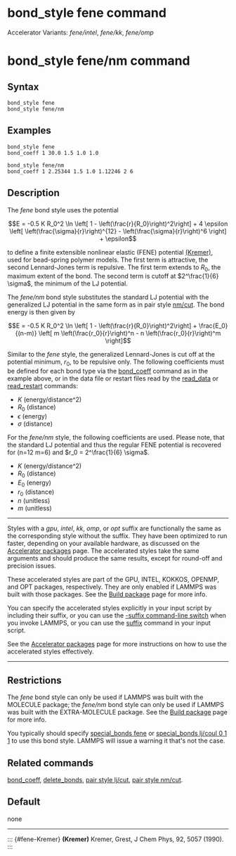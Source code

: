 # bond_style fene command

Accelerator Variants: *fene/intel*, *fene/kk*, *fene/omp*

# bond_style fene/nm command

## Syntax

``` LAMMPS
bond_style fene
bond_style fene/nm
```

## Examples

``` LAMMPS
bond_style fene
bond_coeff 1 30.0 1.5 1.0 1.0

bond_style fene/nm
bond_coeff 1 2.25344 1.5 1.0 1.12246 2 6
```

## Description

The *fene* bond style uses the potential

$$E = -0.5 K R_0^2  \ln \left[ 1 - \left(\frac{r}{R_0}\right)^2\right] + 4 \epsilon \left[ \left(\frac{\sigma}{r}\right)^{12} - \left(\frac{\sigma}{r}\right)^6 \right] + \epsilon$$

to define a finite extensible nonlinear elastic (FENE) potential
[(Kremer)](fene-Kremer), used for bead-spring polymer models. The first
term is attractive, the second Lennard-Jones term is repulsive. The
first term extends to $R_0$, the maximum extent of the bond. The second
term is cutoff at $2^\frac{1}{6} \sigma$, the minimum of the LJ
potential.

The *fene/nm* bond style substitutes the standard LJ potential with the
generalized LJ potential in the same form as in pair style
[nm/cut](pair_nm). The bond energy is then given by

$$E = -0.5 K R_0^2  \ln \left[ 1 - \left(\frac{r}{R_0}\right)^2\right] + \frac{E_0}{(n-m)} \left[ m \left(\frac{r_0}{r}\right)^n - n \left(\frac{r_0}{r}\right)^m \right]$$

Similar to the *fene* style, the generalized Lennard-Jones is cut off at
the potential minimum, $r_0$, to be repulsive only. The following
coefficients must be defined for each bond type via the
[bond_coeff](bond_coeff) command as in the example above, or in the data
file or restart files read by the [read_data](read_data) or
[read_restart](read_restart) commands:

-   $K$ (energy/distance\^2)
-   $R_0$ (distance)
-   $\epsilon$ (energy)
-   $\sigma$ (distance)

For the *fene/nm* style, the following coefficients are used. Please
note, that the standard LJ potential and thus the regular FENE potential
is recovered for (n=12 m=6) and $r_0 = 2^\frac{1}{6} \sigma$.

-   $K$ (energy/distance\^2)
-   $R_0$ (distance)
-   $E_0$ (energy)
-   $r_0$ (distance)
-   $n$ (unitless)
-   $m$ (unitless)

------------------------------------------------------------------------

Styles with a *gpu*, *intel*, *kk*, *omp*, or *opt* suffix are
functionally the same as the corresponding style without the suffix.
They have been optimized to run faster, depending on your available
hardware, as discussed on the [Accelerator packages](Speed_packages)
page. The accelerated styles take the same arguments and should produce
the same results, except for round-off and precision issues.

These accelerated styles are part of the GPU, INTEL, KOKKOS, OPENMP, and
OPT packages, respectively. They are only enabled if LAMMPS was built
with those packages. See the [Build package](Build_package) page for
more info.

You can specify the accelerated styles explicitly in your input script
by including their suffix, or you can use the [-suffix command-line
switch](Run_options) when you invoke LAMMPS, or you can use the
[suffix](suffix) command in your input script.

See the [Accelerator packages](Speed_packages) page for more
instructions on how to use the accelerated styles effectively.

------------------------------------------------------------------------

## Restrictions

The *fene* bond style can only be used if LAMMPS was built with the
MOLECULE package; the *fene/nm* bond style can only be used if LAMMPS
was built with the EXTRA-MOLECULE package. See the [Build
package](Build_package) page for more info.

You typically should specify [special_bonds fene](special_bonds) or
[special_bonds lj/coul 0 1 1](special_bonds) to use this bond style.
LAMMPS will issue a warning it that\'s not the case.

## Related commands

[bond_coeff](bond_coeff), [delete_bonds](delete_bonds), [pair style
lj/cut](pair_lj), [pair style nm/cut](pair_nm).

## Default

none

------------------------------------------------------------------------

::: {#fene-Kremer}
**(Kremer)** Kremer, Grest, J Chem Phys, 92, 5057 (1990).
:::
